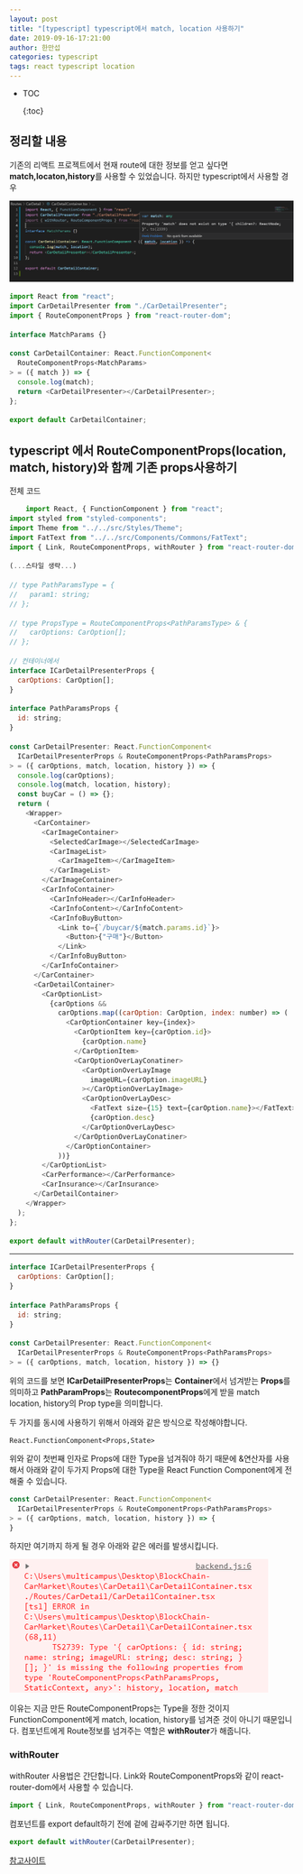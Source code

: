 ```yaml
---
layout: post
title: "[typescript] typescript에서 match, location 사용하기"
date: 2019-09-16-17:21:00
author: 한만섭
categories: typescript
tags: react typescript location
---
```


- TOC
  
  {:toc}



## 정리할 내용 





기존의 리액트 프로젝트에서 현재 route에 대한 정보를 얻고 싶다면 **match,locaton,history**를 사용할 수 있었습니다. 하지만 typescript에서 사용할 경우 

![1568624133415](img/1568624133415.png)





```js
import React from "react";
import CarDetailPresenter from "./CarDetailPresenter";
import { RouteComponentProps } from "react-router-dom";

interface MatchParams {}

const CarDetailContainer: React.FunctionComponent<
  RouteComponentProps<MatchParams>
> = ({ match }) => {
  console.log(match);
  return <CarDetailPresenter></CarDetailPresenter>;
};

export default CarDetailContainer;

```







## typescript 에서 RouteComponentProps(location, match, history)와 함께 기존 props사용하기 



전체 코드 

```js
	import React, { FunctionComponent } from "react";
import styled from "styled-components";
import Theme from "../../src/Styles/Theme";
import FatText from "../../src/Components/Commons/FatText";
import { Link, RouteComponentProps, withRouter } from "react-router-dom";

(...스타일 생략...)

// type PathParamsType = {
//   param1: string;
// };

// type PropsType = RouteComponentProps<PathParamsType> & {
//   carOptions: CarOption[];
// };

// 컨테이너에서
interface ICarDetailPresenterProps {
  carOptions: CarOption[];
}

interface PathParamsProps {
  id: string;
}

const CarDetailPresenter: React.FunctionComponent<
  ICarDetailPresenterProps & RouteComponentProps<PathParamsProps>
> = ({ carOptions, match, location, history }) => {
  console.log(carOptions);
  console.log(match, location, history);
  const buyCar = () => {};
  return (
    <Wrapper>
      <CarContainer>
        <CarImageContainer>
          <SelectedCarImage></SelectedCarImage>
          <CarImageList>
            <CarImageItem></CarImageItem>
          </CarImageList>
        </CarImageContainer>
        <CarInfoContainer>
          <CarInfoHeader></CarInfoHeader>
          <CarInfoContent></CarInfoContent>
          <CarInfoBuyButton>
            <Link to={`/buycar/${match.params.id}`}>
              <Button>{"구매"}</Button>
            </Link>
          </CarInfoBuyButton>
        </CarInfoContainer>
      </CarContainer>
      <CarDetailContainer>
        <CarOptionList>
          {carOptions &&
            carOptions.map((carOption: CarOption, index: number) => (
              <CarOptionContainer key={index}>
                <CarOptionItem key={carOption.id}>
                  {carOption.name}
                </CarOptionItem>
                <CarOptionOverLayConatiner>
                  <CarOptionOverLayImage
                    imageURL={carOption.imageURL}
                  ></CarOptionOverLayImage>
                  <CarOptionOverLayDesc>
                    <FatText size={15} text={carOption.name}></FatText>
                    {carOption.desc}
                  </CarOptionOverLayDesc>
                </CarOptionOverLayConatiner>
              </CarOptionContainer>
            ))}
        </CarOptionList>
        <CarPerformance></CarPerformance>
        <CarInsurance></CarInsurance>
      </CarDetailContainer>
    </Wrapper>
  );
};

export default withRouter(CarDetailPresenter);

```



***





```js
interface ICarDetailPresenterProps {
  carOptions: CarOption[];
}

interface PathParamsProps {
  id: string;
}

const CarDetailPresenter: React.FunctionComponent<
  ICarDetailPresenterProps & RouteComponentProps<PathParamsProps>
> = ({ carOptions, match, location, history }) => {}
```

위의 코드를 보면 **ICarDetailPresenterProps**는 **Container**에서 넘겨받는 **Props**를 의미하고 **PathParamProps**는 **RoutecomponentProps**에게 받을 match location, history의 Prop type을 의미합니다.   



두 가지를 동시에 사용하기 위해서 아래와 같은 방식으로 작성해야합니다.  



```
React.FunctionComponent<Props,State>
```

위와 같이 첫번째 인자로 Props에 대한 Type을 넘겨줘야 하기 때문에 &연산자를 사용해서 아래와 같이 두가지 Props에 대한 Type을 React Function Component에게 전해줄 수 있습니다.  

```js
const CarDetailPresenter: React.FunctionComponent<
  ICarDetailPresenterProps & RouteComponentProps<PathParamsProps>
> = ({ carOptions, match, location, history }) => {
}
```



하지만 여기까지 하게 될 경우 아래와 같은 에러를 발생시킵니다.  

![1568959399202](img/1568959399202.png)



이유는 지금 만든 RouteComponentProps는 Type을 정한 것이지 FunctionComponent에게 match, location, history를 넘겨준 것이 아니기 때문입니다. 컴포넌트에게 Route정보를 넘겨주는 역할은 **withRouter**가 해줍니다. 



### withRouter 

withRouter 사용법은 간단합니다.  Link와 RouteComponentProps와 같이 react-router-dom에서 사용할 수 있습니다.  

```js
import { Link, RouteComponentProps, withRouter } from "react-router-dom";
```

컴포넌트를 export default하기 전에 겉에 감싸주기만 하면 됩니다.  

```js
export default withRouter(CarDetailPresenter);
```





[참고사이트](<https://stackoverflow.com/questions/51523211/react-routing-using-routecomponentprops-and-custom-props>)

